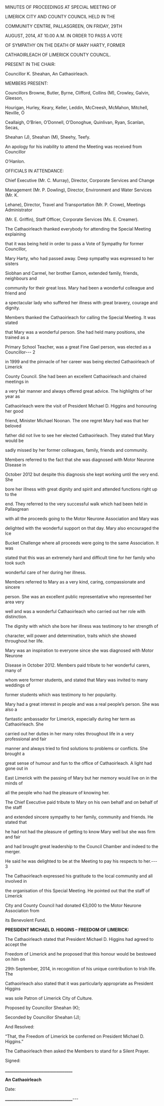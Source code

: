 MINUTES OF PROCEEDINGS AT SPECIAL MEETING OF

LIMERICK CITY AND COUNTY COUNCIL HELD IN THE

COMMUNITY CENTRE, PALLASGREEN, ON FRIDAY, 29TH

AUGUST, 2014, AT 10.00 A.M. IN ORDER TO PASS A VOTE

OF SYMPATHY ON THE DEATH OF MARY HARTY, FORMER

CATHAOIRLEACH OF LIMERICK COUNTY COUNCIL.

PRESENT IN THE CHAIR:

Councillor K. Sheahan, An Cathaoirleach.

MEMBERS PRESENT:

Councillors Browne, Butler, Byrne, Clifford, Collins (M), Crowley, Galvin, Gleeson,

Hourigan, Hurley, Keary, Keller, Leddin, McCreesh, McMahon, Mitchell, Neville, Ó

Ceallaigh, O’Brien, O’Donnell, O’Donoghue, Quinlivan, Ryan, Scanlan, Secas,

Sheahan (J), Sheahan (M), Sheehy, Teefy.

An apology for his inability to attend the Meeting was received from Councillor

O’Hanlon.

OFFICIALS IN ATTENDANCE:

Chief Executive (Mr. C. Murray), Director, Corporate Services and Change

Management (Mr. P. Dowling), Director, Environment and Water Services (Mr. K.

Lehane), Director, Travel and Transportation (Mr. P. Crowe), Meetings Administrator

(Mr. E. Griffin), Staff Officer, Corporate Services (Ms. E. Creamer).

The Cathaoirleach thanked everybody for attending the Special Meeting explaining

that it was being held in order to pass a Vote of Sympathy for former Councillor,

Mary Harty, who had passed away. Deep sympathy was expressed to her sisters

Siobhan and Carmel, her brother Eamon, extended family, friends, neighbours and

community for their great loss. Mary had been a wonderful colleague and friend and

a spectacular lady who suffered her illness with great bravery, courage and dignity.

Members thanked the Cathaoirleach for calling the Special Meeting. It was stated

that Mary was a wonderful person. She had held many positions, she trained as a

Primary School Teacher, was a great Fine Gael person, was elected as a Councillor---
2

in 1999 and the pinnacle of her career was being elected Cathaoirleach of Limerick

County Council. She had been an excellent Cathaoirleach and chaired meetings in

a very fair manner and always offered great advice. The highlights of her year as

Cathaoirleach were the visit of President Michael D. Higgins and honouring her good

friend, Minister Michael Noonan. The one regret Mary had was that her beloved

father did not live to see her elected Cathaoirleach. They stated that Mary would be

sadly missed by her former colleagues, family, friends and community.

Members referred to the fact that she was diagnosed with Motor Neurone Disease in

October 2012 but despite this diagnosis she kept working until the very end. She

bore her illness with great dignity and spirit and attended functions right up to the

end. They referred to the very successful walk which had been held in Pallasgrean

with all the proceeds going to the Motor Neurone Association and Mary was

delighted with the wonderful support on that day. Mary also encouraged the Ice

Bucket Challenge where all proceeds were going to the same Association. It was

stated that this was an extremely hard and difficult time for her family who took such

wonderful care of her during her illness.

Members referred to Mary as a very kind, caring, compassionate and sincere

person. She was an excellent public representative who represented her area very

well and was a wonderful Cathaoirleach who carried out her role with distinction.

The dignity with which she bore her illness was testimony to her strength of

character, will power and determination, traits which she showed throughout her life.

Mary was an inspiration to everyone since she was diagnosed with Motor Neurone

Disease in October 2012. Members paid tribute to her wonderful carers, many of

whom were former students, and stated that Mary was invited to many weddings of

former students which was testimony to her popularity.

Mary had a great interest in people and was a real people’s person. She was also a

fantastic ambassador for Limerick, especially during her term as Cathaoirleach. She

carried out her duties in her many roles throughout life in a very professional and fair

manner and always tried to find solutions to problems or conflicts. She brought a

great sense of humour and fun to the office of Cathaoirleach. A light had gone out in

East Limerick with the passing of Mary but her memory would live on in the minds of

all the people who had the pleasure of knowing her.

The Chief Executive paid tribute to Mary on his own behalf and on behalf of the staff

and extended sincere sympathy to her family, community and friends. He stated that

he had not had the pleasure of getting to know Mary well but she was firm and fair

and had brought great leadership to the Council Chamber and indeed to the merger.

He said he was delighted to be at the Meeting to pay his respects to her.---
3

The Cathaoirleach expressed his gratitude to the local community and all involved in

the organisation of this Special Meeting. He pointed out that the staff of Limerick

City and County Council had donated €3,000 to the Motor Neurone Association from

its Benevolent Fund.

**PRESIDENT MICHAEL D. HIGGINS – FREEDOM OF LIMERICK:**

The Cathaoirleach stated that President Michael D. Higgins had agreed to accept the

Freedom of Limerick and he proposed that this honour would be bestowed on him on

29th September, 2014, in recognition of his unique contribution to Irish life. The

Cathaoirleach also stated that it was particularly appropriate as President Higgins

was sole Patron of Limerick City of Culture.

Proposed by Councillor Sheahan (K);

Seconded by Councillor Sheahan (J);

And Resolved:

“That, the Freedom of Limerick be conferred on President Michael D. Higgins.”

The Cathaoirleach then asked the Members to stand for a Silent Prayer.

Signed:

**\_\_\_\_\_\_\_\_\_\_\_\_\_\_\_\_\_\_\_\_\_\_\_\_\_\_\_\_\_\_\_\_\_**

**An Cathaoirleach**

Date:

**\_\_\_\_\_\_\_\_\_\_\_\_\_\_\_\_\_\_\_\_\_\_\_\_\_\_\_\_\_\_\_\_\_**---
